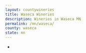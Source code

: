 ```yaml
---
layout: countywineries
title: Waseca Wineries
description: Wineries in Waseca MN
permalink: /mn/waseca/
county: waseca
state: mn
---
```

-
